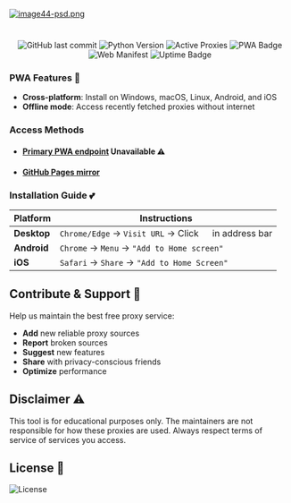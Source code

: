 [![image44-psd.png](https://i.postimg.cc/0y9fwwLs/image44-psd.png)](https://74647.github.io/Proxify-PWA/)

#
<div align="center">

![GitHub last commit](https://img.shields.io/github/last-commit/74647/proxify)
![Python Version](https://img.shields.io/badge/python-3.7%2B-blue)
![Active Proxies](https://img.shields.io/badge/proxies-1000%2B-brightgreen)
![PWA Badge](https://img.shields.io/badge/PWA-optimized-blueviolet?logo=pwa&style=flat)
![Web Manifest](https://img.shields.io/badge/Web_Manifest-v1.2-success)
![Uptime Badge](https://img.shields.io/badge/Uptime-99.9%2525-brightgreen)

</div>


### PWA Features 🔨
- **Cross-platform**: Install on Windows, macOS, Linux, Android, and iOS
- **Offline mode**: Access recently fetched proxies without internet

### Access Methods 

- #### [Primary PWA endpoint](https://proxify.net/) Unavailable ⚠️
- #### [GitHub Pages mirror](https://74647.github.io/Proxify-PWA/)

### Installation Guide 💕

| Platform  | Instructions |
|----------|--------------|
| **Desktop** | `Chrome/Edge` -> `Visit URL` -> Click <img width="16" src="https://i.postimg.cc/vHh8QRyv/image-psd.png"> in address bar |
| **Android** | `Chrome` -> `Menu` -> `"Add to Home screen"` |
| **iOS** | `Safari` -> `Share` -> `"Add to Home Screen"` |

## Contribute & Support 🤝

Help us maintain the best free proxy service:

- **Add** new reliable proxy sources
- **Report** broken sources
- **Suggest** new features
- **Share** with privacy-conscious friends
- **Optimize** performance

## Disclaimer ⚠️

This tool is for educational purposes only. The maintainers are not responsible for how these proxies are used. Always respect terms of service of services you access.

## License 📜

![License](https://img.shields.io/github/license/74647/Proxify)
